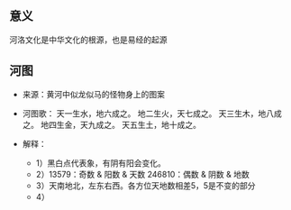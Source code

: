 ## 意义
河洛文化是中华文化的根源，也是易经的起源

## 河图
* 来源：黄河中似龙似马的怪物身上的图案
* 河图歌：
    天一生水，地六成之。
    地二生火，天七成之。
    天三生木，地八成之。
    地四生金，天九成之。
    天五生土，地十成之。

* 解释：
    * 1）黑白点代表象，有阴有阳会变化。
    * 2）13579：奇数 & 阳数 & 天数
        246810：偶数 & 阴数 & 地数
    * 3）天南地北，左东右西。各方位天地数相差5，5是不变的部分
    * 4）



